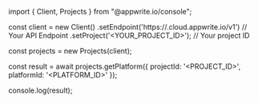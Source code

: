 import { Client, Projects } from "@appwrite.io/console";

const client = new Client()
    .setEndpoint('https://<REGION>.cloud.appwrite.io/v1') // Your API Endpoint
    .setProject('<YOUR_PROJECT_ID>'); // Your project ID

const projects = new Projects(client);

const result = await projects.getPlatform({
    projectId: '<PROJECT_ID>',
    platformId: '<PLATFORM_ID>'
});

console.log(result);
